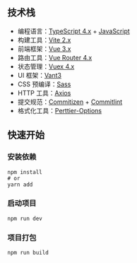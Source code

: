 ## 技术栈


- 编程语言：[TypeScript 4.x](https://www.typescriptlang.org/zh/) + [JavaScript](https://www.javascript.com/)
- 构建工具：[Vite 2.x](https://cn.vitejs.dev/guide/)
- 前端框架：[Vue 3.x](https://www.vue3js.cn/docs/zh/guide/installation.html)
- 路由工具：[Vue Router 4.x](https://next.router.vuejs.org/zh/guide/#javascript)
- 状态管理：[Vuex 4.x](https://next.vuex.vuejs.org/zh/index.html)
- UI 框架：[Vant3](https://vant-contrib.gitee.io/vant/v3/#/zh-CN/home)
- CSS 预编译：[Sass](https://sass.bootcss.com/documentation)
- HTTP 工具：[Axios](https://axios-http.com/)
- 提交规范：[Commitizen](http://commitizen.github.io/cz-cli/) + [Commitlint](https://commitlint.js.org/#/)
- 格式化工具：[Perttier-Options](https://prettier.io/docs/en/options.html)

## 快速开始

### 安装依赖

```
npm install
# or
yarn add
```

### 启动项目

```
npm run dev
```

### 项目打包

```
npm run build
```
